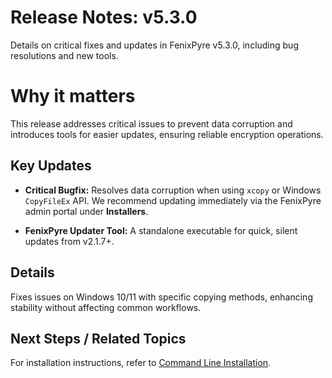 # Release Notes: v5.3.0

Details on critical fixes and updates in FenixPyre v5.3.0, including bug resolutions and new tools.


# Why it matters

This release addresses critical issues to prevent data corruption and introduces tools for easier updates, ensuring reliable encryption operations.

## Key Updates

- **Critical Bugfix:** Resolves data corruption when using `xcopy` or Windows `CopyFileEx` API.
  We recommend updating immediately via the FenixPyre admin portal under **Installers**.
  <!-- IMG:     ./media/10-release-notes/download-updater.png | Alt: FenixPyre download page for updater -->

- **FenixPyre Updater Tool:** A standalone executable for quick, silent updates from v2.1.7+.

## Details

Fixes issues on Windows 10/11 with specific copying methods, enhancing stability without affecting common workflows.

## Next Steps / Related Topics

For installation instructions, refer to [Command Line Installation](../03-setup-&-installation/command-line-installation.md).